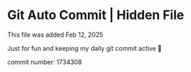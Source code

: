 # Git Auto Commit | Hidden File

This file was added Feb 12, 2025

Just for fun and keeping my daily git commit active 🤪

commit number: 1734308
